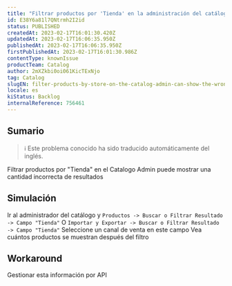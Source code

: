 ```yaml
---
title: "Filtrar productos por 'Tienda' en la administración del catálogo puede mostrar una cantidad incorrecta de resultados."
id: E38Y6a81l7QNtrmh2I2id
status: PUBLISHED
createdAt: 2023-02-17T16:01:30.420Z
updatedAt: 2023-02-17T16:06:35.950Z
publishedAt: 2023-02-17T16:06:35.950Z
firstPublishedAt: 2023-02-17T16:01:30.986Z
contentType: knownIssue
productTeam: Catalog
author: 2mXZkbi0oi061KicTExNjo
tag: Catalog
slugEN: filter-products-by-store-on-the-catalog-admin-can-show-the-wrong-ammount-of-results
locale: es
kiStatus: Backlog
internalReference: 756461
---
```


## Sumario

>ℹ️ Este problema conocido ha sido traducido automáticamente del inglés.


Filtrar productos por "Tienda" en el Catalogo Admin puede mostrar una cantidad incorrecta de resultados


##

## Simulación


Ir al administrador del catálogo y `Productos -> Buscar o Filtrar Resultado -> Campo "Tienda"` O `Importar y Exportar -> Buscar o Filtrar Resultado -> Campo "Tienda"`
Seleccione un canal de venta en este campo
Vea cuántos productos se muestran después del filtro



## Workaround


Gestionar esta información por API





